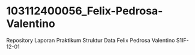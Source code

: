 # 103112400056_Felix-Pedrosa-Valentino
Repository Laporan Praktikum Struktur Data Felix Pedrosa Valentino S1IF-12-01
